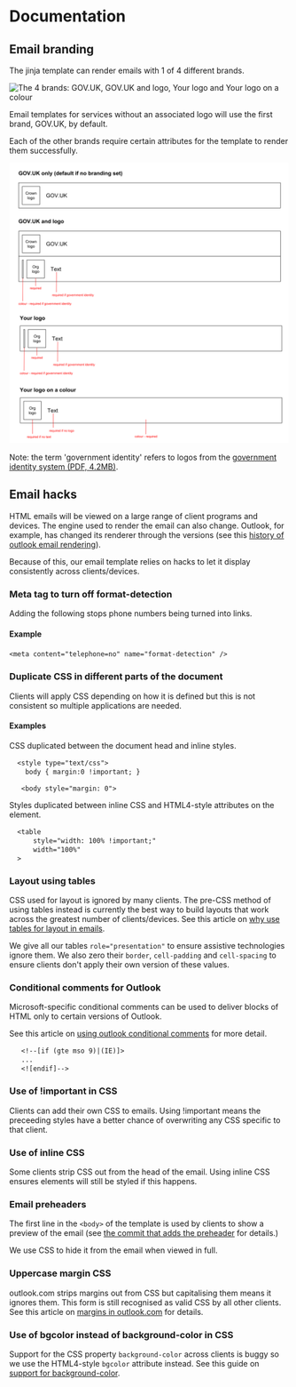 # Documentation

## Email branding

The jinja template can render emails with 1 of 4 different brands. 

![The 4 brands: GOV.UK, GOV.UK and logo, Your logo and Your logo on a
colour](./images/email-branding-types.png)

Email templates for services without an associated logo will use the first brand, GOV.UK, by default.

Each of the other brands require certain attributes for the template to render them successfully.

![](./images/email-template-branding-modes.svg)

Note: the term 'government identity' refers to logos from the [government identity system (PDF, 4.2MB)](https://assets.publishing.service.gov.uk/government/uploads/system/uploads/attachment_data/file/362346/hmg_identity_system_guidelines_2012.pdf).

## Email hacks

HTML emails will be viewed on a large range of client programs and devices. The engine used to render the email can also change. Outlook, for example, has changed its renderer through the versions (see this [history of outlook email rendering](https://www.howto-outlook.com/faq/wordhtml.htm)).

Because of this, our email template relies on hacks to let it display consistently across clients/devices.

### Meta tag to turn off format-detection

Adding the following stops phone numbers being turned into links.

#### Example

`<meta content="telephone=no" name="format-detection" />`

### Duplicate CSS in different parts of the document

Clients will apply CSS depending on how it is defined but this is not consistent so multiple applications are needed.

#### Examples

CSS duplicated between the document head and inline styles.

```
  <style type="text/css">
    body { margin:0 !important; }
```

```
   <body style="margin: 0">
```

Styles duplicated between inline CSS and HTML4-style attributes on the element.

```
  <table
      style="width: 100% !important;"
      width="100%"
  >
```

### Layout using tables

CSS used for layout is ignored by many clients. The pre-CSS method of using tables instead is currently the best way to build layouts that work across the greatest number of clients/devices. See this article on [why use tables for layout in emails](https://litmus.com/blog/the-tyranny-of-tables-why-web-and-email-design-are-so-different).

We give all our tables `role="presentation"` to ensure assistive technologies ignore them. We also zero their `border`, `cell-padding` and `cell-spacing` to ensure clients don't apply their own version of these values.

### Conditional comments for Outlook

Microsoft-specific conditional comments can be used to deliver blocks of HTML only to certain versions of Outlook.

See this article on [using outlook conditional comments](https://templates.mailchimp.com/development/css/outlook-conditional-css/) for more detail.

```
   <!--[if (gte mso 9)|(IE)]>
   ...
   <![endif]-->
```

### Use of !important in CSS

Clients can add their own CSS to emails. Using !important means the preceeding styles have a better chance of overwriting any CSS specific to that client.

### Use of inline CSS

Some clients strip CSS out from the head of the email. Using inline CSS ensures elements will still be styled if this happens.

### Email preheaders

The first line in the `<body>` of the template is used by clients to show a preview of the email (see [the commit that adds the preheader](https://github.com/alphagov/notifications-utils/commit/368b55eb509035e116291ac6346f658bc4b089fc) for details.)

We use CSS to hide it from the email when viewed in full.

### Uppercase margin CSS

outlook.com strips margins out from CSS but capitalising them means it ignores them. This form is still recognised as valid CSS by all other clients. See this article on [margins in outlook.com](https://www.emailonacid.com/blog/article/email-development/outlook-com-does-support-margins/) for details.

### Use of bgcolor instead of background-color in CSS

Support for the CSS property `background-color` across clients is buggy so we use the HTML4-style
`bgcolor` attribute instead. See this guide on [support for
background-color](https://www.campaignmonitor.com/css/color-background/background-color/).
